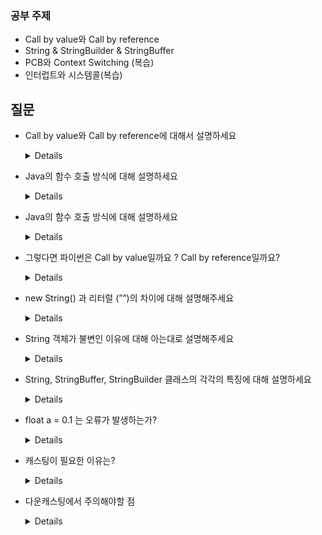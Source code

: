 ### 공부 주제

- Call by value와 Call by reference
- String & StringBuilder & StringBuffer
- PCB와 Context Switching (복습)
- 인터럽트와 시스템콜(복습)

## 질문

- Call by value와 Call by reference에 대해서 설명하세요
    <details>
      
    - call by value : 
    call by value 호출 방식은 함수 호출 시 전달되는 변수 값을 복사해서 함수 인자로 전달한다.
        - 장점 : 복사하여 처리하기 때문에 안전하다. 원래의 값이 보존된다.
        - 단점 : 복사를 하기 때문에 메모리 사용량이 늘어난다.
    - call by reference :
    함수 호출 시 인자로 전달되는 변수의 레퍼런스를 전달한다. 따라서, 함수 안에서 인자 값이 변경되면, Argument로 전달된 객체의 값도 변경된다. 
        - 장점 : 복사하지 않고 직접 참조를 하기에 빠르다.
        - 단점 : 직접 참조를 하기에 원래 값이 영향을 받는다.
      
    </details>

- Java의 함수 호출 방식에 대해 설명하세요

    <details>

    자바의 경우, 항상 **call by value**로 값을 넘긴다.

    C/C++와 같이 변수의 주소값 자체를 가져올 방법이 없으며, 이를 넘길 수 있는 방법 또한 있지 않다.

    reference type(참조 자료형)을 넘길 시에는 해당 객체의 주소값을 복사하여 이를 가지고 사용한다.

    따라서, **원본 객체의 프로퍼티까지는 접근이 가능하나, 원본 객체 자체를 변경할 수는 없다.**
      
    </details>

- Java의 함수 호출 방식에 대해 설명하세요
    <details>

    변수를 조작했는데, 의도와 다르게 원본 값이 바뀌거나, 반대로 바뀌지 않은 경우가 있을 수 있다. 언어적 특성을 이해하는데 도움이 된다.
    </details>

- 그렇다면 파이썬은 Call by value일까요 ? Call by reference일까요?
    <details>

    - call by assignment 
        - immutable object일 경우 call by value형식으로 핸들링
        - mutable object일 경우 call by reference 형식으로 핸들링
        - 파이썬의 함수 인자 호출 방식은 인자로 받는 객체의 자료형에 따라 다르다.
    
    </details>

- new String() 과 리터럴 (””)의 차이에 대해 설명해주세요
    <details>

    - new String()은 new 키워드로 새로운 객체를 생성하기 때문에 Heap 메모리 영역에 저장되고,
    - “” 는 Heap 안에 있는 String Constant Pool 영역에 저장된다.
    
    <img src = "static/img/week26_stringImg.png">
    </details>

- String 객체가 불변인 이유에 대해 아는대로 설명해주세요
    <details>

    1. 캐싱 기능에 의한 메모리 절약과 속도 향상
        - Java에서 String 객체들은 Heap의 String Pool이라는 공간에 저장되는데, 참조하려는 문자열이 String Pool에 존재하는 경우 새로 생성하지 않고, Pool에 있는 객체를 사용하기 때문에 특정 문자열 값을 재사용하는 빈도가 높을 수록 상당한 성능향상을 기대할 수 있다.
    2. Thread-safe
        - String객체는 불변이기 때문에 여러 스레드에서 동시에 특정 String 객체를 참조하더라도 안전하다.
    3. 보안 기능
        - 중요한 데이터를 문자열로 다루는 경우, 강제로 해당 참조에 대한 문자열 값을 바꾸는 것이 불가능하기 때문에 보안에 유리하다.
    </details>

- String, StringBuffer, StringBuilder 클래스의 각각의 특징에 대해 설명하세요

    <details>
      
    ### String

    - new 연산을 통해 생성된 인스턴스의 메모리 공간은 변하지 않음 (Immutable)
    - Garbage Collector로 제거되어야 함.
    - 문자열 연산시 새로 객체를 만드는 Overhead 발생
    - 객체가 불변하므로, Multithread에서 동기화를 신경 쓸 필요가 없음. (조회 연산에 매우 큰 장점)
    
    ### StringBuffer, StringBuilder
    
    - 공통점
        - new 연산으로 클래스를 한 번만 만듬 (Mutable)
        - 문자열 연산시 새로 객체를 만들지 않고, 크기를 변경시킴
        - StringBuffer와 StringBuilder 클래스의 메서드가 동일함.
    - 차이점
        - StringBuffer는 Thread-Safe함 / StringBuilder는 Thread-safe하지 않음 (불가능)

    </details>


- float a = 0.1 는 오류가 발생하는가?

    <details>
    발생한다.

    float a = 0.1f로 코드를 바꿔야한다. 0.1뒤에 d가 생략되어있다. 자바는 실수의 default value는 double이기 때문이다.

    </details>

- 캐스팅이 필요한 이유는?

    <details>
    
    1. **다형성** : 오버라이딩된 함수를 분리해서 활용할 수 있다.
    2. **상속** : 캐스팅을 통해 범용적인 프로그래밍이 가능하다.
    
    <br>   
     ‘캐스팅을 통해 범용적인 프로그래밍이 가능하다.’ 위의 말을 예시를 들어 설명가능한가?
      
  
        class Animal{
        	
        	public void run() {
        		System.out.println("Animal....");
        	}
        }
        
        class Tiger extends Animal{
        	
        	@Override
        	public void run() {
        		System.out.println("Tiger....");
        	}
        }
        
        class Cat extends Animal{
        	
        	@Override
        	public void run() {
        		System.out.println("Cat....");
        	}
        }
        
        class Rabbit extends Animal{
        	
        	@Override
        	public void run() {
        		System.out.println("Rabbit....");
        	}
        }
        
        public class JavaTest {
        	
        	public static void printAnimals(Animal[] animals) {
        		for(Animal a : animals) {
        			a.run();
        		}
        	}
        	
        //	public static void printTiger(Tiger tiger) {}
        //	public static void printCat(Cat cat) {}
        //	public static void printRabbit(Rabbit rabbit) {}
        	
        	public static void main(String[] args) {
        		Animal tiger = new Tiger();
        		Animal cat = new Cat();
        		Animal rabbit = new Rabbit();
        		
        		Animal[] animals = {tiger, cat, rabbit};
        	
        		printAnimals(animals);
        	}
        	
        }

    </details>

- 다운캐스팅에서 주의해야할 점
    <details>

    다운 캐스팅 특성에 대해 주의해야 할 이유는 에디터에서 컴파일 에러가 발생하기 않고 런타임 에러가 발생하는 위험성이 있기 때문
    </details>

